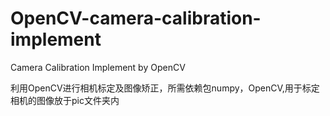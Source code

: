 # OpenCV-camera-calibration-implement
Camera Calibration Implement by OpenCV

利用OpenCV进行相机标定及图像矫正，所需依赖包numpy，OpenCV,用于标定相机的图像放于pic文件夹内
